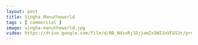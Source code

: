 ```yaml
---
layout: post
title: Singha Manutheworld
tags : [ commercial ]
image: singha-manutheworld.jpg
video: https://drive.google.com/file/d/0B_NdsxRj1DjjamZxSWI3aVFGS3c/preview
---
```

